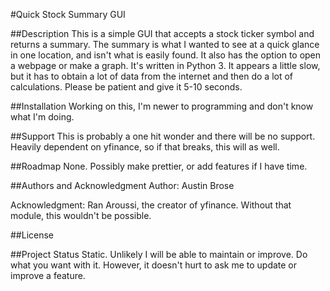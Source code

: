 #Quick Stock Summary GUI

##Description
This is a simple GUI that accepts a stock ticker symbol and returns a summary.  The summary is what I wanted to see at a quick glance in one location, and isn't what is easily found.  It also has the option to open a webpage or make a graph.  It's written in Python 3.  It appears a little slow, but it has to obtain a lot of data from the internet and then do a lot of calculations.  Please be patient and give it 5-10 seconds.

##Installation
Working on this, I'm newer to programming and don't know what I'm doing.

##Support
This is probably a one hit wonder and there will be no support.
Heavily dependent on yfinance, so if that breaks, this will as well.

##Roadmap
None.  Possibly make prettier, or add features if I have time.

##Authors and Acknowledgment
Author: Austin Brose

Acknowledgment: Ran Aroussi, the creator of yfinance.  Without that module,
this wouldn't be possible.

##License

##Project Status
Static.  Unlikely I will be able to maintain or improve.  Do what you want with
it.  However, it doesn't hurt to ask me to update or improve a feature.
